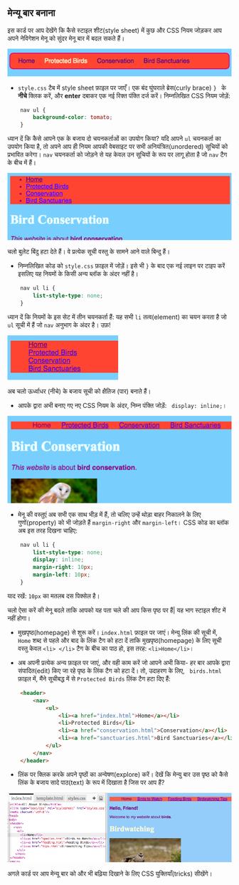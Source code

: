 ## मेन्यू बार बनाना

इस कार्ड पर आप देखेंगे कि कैसे स्टाइल शीट(style sheet) में कुछ और CSS नियम जोड़कर आप अपने नेविगेशन मेनू को सुंदर मेनू बार में बदल सकते हैं।

![मेन्यु बार का उदाहरण](images/egCoolMenuBar.png)

- `style.css` टैब में style sheet फ़ाइल पर जाएँ। एक बंद घुंघराले ब्रेस(curly brace) `} ` के **नीचे** क्लिक करें, और **enter** दबाकर एक नई रिक्त पंक्ति दर्ज करें। निम्नलिखित CSS नियम जोड़ें:

```css
    nav ul {
        background-color: tomato;
    }
```

ध्यान दें कि कैसे आपने एक के बजाय दो चयनकर्ताओं का उपयोग किया? यदि आपने `ul` चयनकर्ता का उपयोग किया है, तो अपने आप ही नियम आपकी वेबसाइट पर सभी अनियंत्रित(unordered) सूचियों को प्रभावित करेगा। `nav` चयनकर्ता को जोड़ने से यह केवल उन सूचियों के रूप पर लागू होता है जो `nav` टैग के बीच में हैं।

![Red background के साथ सूची](images/egMenuBarFirstStyle.png)

चलो बुलेट बिंदु हटा देते हैं। वे प्रत्येक सूची वस्तु के सामने आने वाले बिन्दु हैं।

- निम्नलिखित कोड को `style.css` फ़ाइल में जोड़ें। इसे भी `}` के बाद एक नई लाइन पर टाइप करें इसलिए यह नियमों के किसी अन्य ब्लॉक के अंदर नहीं है।

```css
    nav ul li {
        list-style-type: none;
    }
```

ध्यान दें कि नियमों के इस सेट में तीन चयनकर्ता हैं: यह सभी `li` तत्व(element) का चयन करता है जो `ul` सूची में हैं जो `nav` अनुभाग के अंदर है। उफ़!

![हटाए गए बुलेट बिंदुओं के साथ सूची](images/egMenuBarNoBullets.png)

अब चलो ऊर्ध्वाधर (नीचे) के बजाय सूची को क्षैतिज (पार) बनाते हैं।

- आपके द्वारा अभी बनाए गए नए CSS नियम के अंदर, निम्न पंक्ति जोड़ें: ` display: inline;`।

![](images/egMenuBarInline.png)

- मेनू की वस्तुएं अब सभी एक साथ भीड़ में हैं, तो चलिए उन्हें थोड़ा बाहर निकालने के लिए गुणों(property) को भी जोड़ते हैं `margin-right` और `margin-left`। CSS कोड का ब्लॉक अब इस तरह दिखना चाहिए:

```css
    nav ul li {
        list-style-type: none;
        display: inline;
        margin-right: 10px;
        margin-left: 10px;
    }
```

याद रखें: `10px` का मतलब दस पिक्सेल है।

चलो ऐसा करें की मेनू बदले ताकि आपको यह पता चले की आप किस पृष्ठ पर हैं| यह भाग स्टाइल शीट में नहीं होगा।

- मुखपृष्ठ(homepage) से शुरू करें। `index.html` फ़ाइल पर जाएं। मेन्यु लिंक की सूची में, `Home` शब्द से पहले और बाद के लिंक टैग को हटा दें ताकि मुखपृष्ठ(homepage) के लिए सूची वस्तु केवल `<li> </li>` टैग के बीच का पाठ हो, इस तरह: `<li>Home</li>`।

- अब अपनी प्रत्येक अन्य फ़ाइल पर जाएं, और वही काम करें जो आपने अभी किया- हर बार आपके द्वारा संपादित(edit) किए जा रहे पृष्ठ के लिंक टैग को हटा दें। तो, उदाहरण के लिए, ` birds.html` फ़ाइल में, मैंने सूचीबद्ध में से `Protected Birds` लिंक टैग हटा दिए हैं:

```html
    <header>
        <nav>
            <ul>
                <li><a href="index.html">Home</a></li>
                <li>Protected Birds</li>
                <li><a href="conservation.html">Conservation</a></li>
                <li><a href="sanctuaries.html">Bird Sanctuaries</a></li>
            </ul>
        </nav>
    </header>
```

- लिंक पर क्लिक करके अपने पृष्ठों का अन्वेषण(explore) करें। देखें कि मेन्यु बार उस पृष्ठ को कैसे लिंक के बजाय सादे पाठ(text) के रूप में दिखाता है जिस पर आप हैं?

![वर्तमान पृष्ठ को उजागर करते मेन्यु बार का उदाहरण](images/egMenuBarOnPage.png)

अगले कार्ड पर आप मेन्यू बार को और भी बढ़िया दिखाने के लिए CSS युक्तियाँ(tricks) सीखेंगे।
